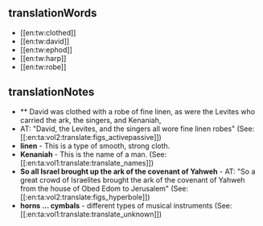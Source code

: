 ## translationWords

* [[en:tw:clothed]]
* [[en:tw:david]]
* [[en:tw:ephod]]
* [[en:tw:harp]]
* [[en:tw:robe]]

## translationNotes

* ** David was clothed with a robe of fine linen, as were the Levites who carried the ark, the singers, and Kenaniah,
* AT: "David, the Levites, and the singers all wore fine linen robes" (See: [[:en:ta:vol2:translate:figs_activepassive]])
* **linen** - This is a type of smooth, strong cloth.
* **Kenaniah** - This is the name of a man. (See: [[:en:ta:vol1:translate:translate_names]])
* **So all Israel brought up the ark of the covenant of Yahweh** - AT: "So a great crowd of Israelites brought the ark of the covenant of Yahweh from the house of Obed Edom to Jerusalem" (See: [[:en:ta:vol2:translate:figs_hyperbole]])
* **horns ... cymbals** - different types of musical instruments (See: [[:en:ta:vol1:translate:translate_unknown]])
